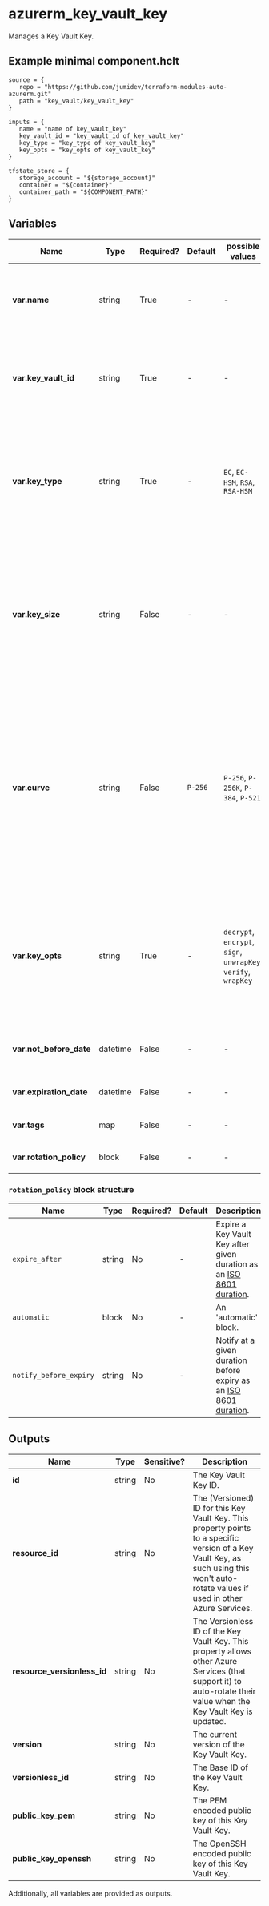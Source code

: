 # azurerm_key_vault_key

Manages a Key Vault Key.

## Example minimal component.hclt

```hcl
source = {
   repo = "https://github.com/jumidev/terraform-modules-auto-azurerm.git" 
   path = "key_vault/key_vault_key" 
}

inputs = {
   name = "name of key_vault_key" 
   key_vault_id = "key_vault_id of key_vault_key" 
   key_type = "key_type of key_vault_key" 
   key_opts = "key_opts of key_vault_key" 
}

tfstate_store = {
   storage_account = "${storage_account}" 
   container = "${container}" 
   container_path = "${COMPONENT_PATH}" 
}

```

## Variables

| Name | Type | Required? |  Default  |  possible values |  Description |
| ---- | ---- | --------- |  ----------- | ----------- | ----------- |
| **var.name** | string | True | -  |  -  |  Specifies the name of the Key Vault Key. Changing this forces a new resource to be created. | 
| **var.key_vault_id** | string | True | -  |  -  |  The ID of the Key Vault where the Key should be created. Changing this forces a new resource to be created. | 
| **var.key_type** | string | True | -  |  `EC`, `EC-HSM`, `RSA`, `RSA-HSM`  |  Specifies the Key Type to use for this Key Vault Key. Possible values are `EC` (Elliptic Curve), `EC-HSM`, `RSA` and `RSA-HSM`. Changing this forces a new resource to be created. | 
| **var.key_size** | string | False | -  |  -  |  Specifies the Size of the RSA key to create in bytes. For example, 1024 or 2048. *Note*: This field is required if `key_type` is `RSA` or `RSA-HSM`. Changing this forces a new resource to be created. | 
| **var.curve** | string | False | `P-256`  |  `P-256`, `P-256K`, `P-384`, `P-521`  |  Specifies the curve to use when creating an `EC` key. Possible values are `P-256`, `P-256K`, `P-384`, and `P-521`. This field will be required in a future release if `key_type` is `EC` or `EC-HSM`. The API will default to `P-256` if nothing is specified. Changing this forces a new resource to be created. | 
| **var.key_opts** | string | True | -  |  `decrypt`, `encrypt`, `sign`, `unwrapKey`, `verify`, `wrapKey`  |  A list of JSON web key operations. Possible values include: `decrypt`, `encrypt`, `sign`, `unwrapKey`, `verify` and `wrapKey`. Please note these values are case sensitive. | 
| **var.not_before_date** | datetime | False | -  |  -  |  Key not usable before the provided UTC datetime (Y-m-d'T'H:M:S'Z'). | 
| **var.expiration_date** | datetime | False | -  |  -  |  Expiration UTC datetime (Y-m-d'T'H:M:S'Z'). | 
| **var.tags** | map | False | -  |  -  |  A mapping of tags to assign to the resource. | 
| **var.rotation_policy** | block | False | -  |  -  |  A `rotation_policy` block. | 

### `rotation_policy` block structure

| Name | Type | Required? | Default | Description |
| ---- | ---- | --------- | ------- | ----------- |
| `expire_after` | string | No | - | Expire a Key Vault Key after given duration as an [ISO 8601 duration](https://en.wikipedia.org/wiki/ISO_8601#Durations). |
| `automatic` | block | No | - | An 'automatic' block. |
| `notify_before_expiry` | string | No | - | Notify at a given duration before expiry as an [ISO 8601 duration](https://en.wikipedia.org/wiki/ISO_8601#Durations). |



## Outputs

| Name | Type | Sensitive? | Description |
| ---- | ---- | --------- | --------- |
| **id** | string | No  | The Key Vault Key ID. | 
| **resource_id** | string | No  | The (Versioned) ID for this Key Vault Key. This property points to a specific version of a Key Vault Key, as such using this won't auto-rotate values if used in other Azure Services. | 
| **resource_versionless_id** | string | No  | The Versionless ID of the Key Vault Key. This property allows other Azure Services (that support it) to auto-rotate their value when the Key Vault Key is updated. | 
| **version** | string | No  | The current version of the Key Vault Key. | 
| **versionless_id** | string | No  | The Base ID of the Key Vault Key. | 
| **public_key_pem** | string | No  | The PEM encoded public key of this Key Vault Key. | 
| **public_key_openssh** | string | No  | The OpenSSH encoded public key of this Key Vault Key. | 

Additionally, all variables are provided as outputs.
